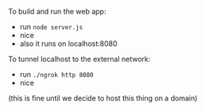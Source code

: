 To build and run the web app:
* run ```node server.js```
* nice
* also it runs on localhost:8080

To tunnel localhost to the external network:
* run ```./ngrok http 8080```
* nice

(this is fine until we decide to host this thing on a domain)
